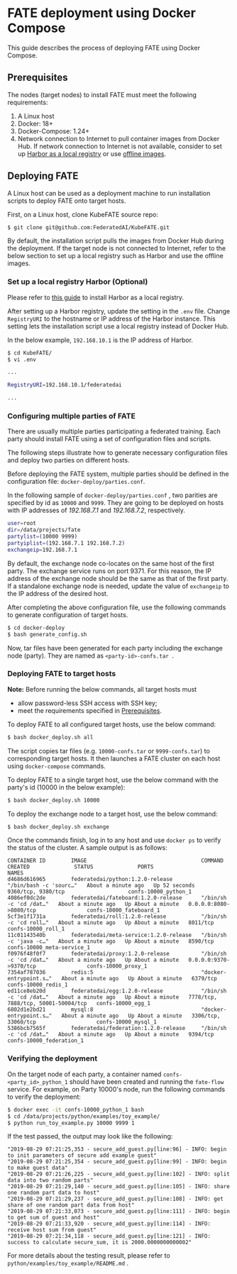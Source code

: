# FATE deployment using Docker Compose

This guide describes the process of deploying FATE using Docker Compose.

## Prerequisites
The nodes (target nodes) to install FATE must meet the following requirements:

1. A Linux host
2. Docker: 18+
3. Docker-Compose: 1.24+
4. Network connection to Internet to pull container images from Docker Hub. If network connection to Internet is not available, consider to set up [Harbor as a local registry](../registry/README.md) or use [offline images](https://github.com/FederatedAI/FATE/tree/master/docker-build). 

## Deploying FATE
A Linux host can be used as a deployment machine to run installation scripts to deploy FATE onto target hosts.

First, on a Linux host, clone KubeFATE source repo:
```bash
$ git clone git@github.com:FederatedAI/KubeFATE.git
```
By default, the installation script pulls the images from Docker Hub during the deployment. If the target node is not connected to Internet, refer to the below section to set up a local registry such as Harbor and use the offline images.

### Set up a local registry Harbor (Optional)
Please refer to [this guide](../registry/README.md) to install Harbor as a local registry. 

After setting up a Harbor registry, update the setting in the `.env` file. Change `RegistryURI` to the hostname or IP address of the Harbor instance. This setting lets the installation script use a local registry instead of Docker Hub.

In the below example, `192.168.10.1` is the IP address of Harbor.

```bash
$ cd KubeFATE/
$ vi .env

...

RegistryURI=192.168.10.1/federatedai

...
```

### Configuring multiple parties of FATE
There are usually multiple parties participating a federated training. Each party should install FATE using a set of configuration files and scripts. 

The following steps illustrate how to generate necessary configuration files and deploy two parties on different hosts.

Before deploying the FATE system, multiple parties should be defined in the configuration file: `docker-deploy/parties.conf`. 

In the following sample of `docker-deploy/parties.conf` , two parities are specified by id as `10000` and `9999`. They are going to be deployed on hosts with IP addresses of *192.168.7.1* and *192.168.7.2*, respectively. 

```bash
user=root
dir=/data/projects/fate
partylist=(10000 9999)
partyiplist=(192.168.7.1 192.168.7.2)
exchangeip=192.168.7.1
```
By default, the exchange node co-locates on the same host of the first party. The exchange service runs on port 9371. For this reason, the IP address of the exchange node should be the same as that of the first party. If a standalone exchange node is needed, update the value of `exchangeip` to the IP address of the desired host.

After completing the above configuration file, use the following commands to generate configuration of target hosts.  
```bash
$ cd docker-deploy
$ bash generate_config.sh
```

Now, tar files have been generated for each party including the exchange node (party). They are named as ```<party-id>-confs.tar ```.

### Deploying FATE to target hosts

**Note:** Before running the below commands, all target hosts must

* allow password-less SSH access with SSH key;
* meet the requirements specified in [Prerequisites](#Prerequisites).

To deploy FATE to all configured target hosts, use the below command:
```bash
$ bash docker_deploy.sh all
```

The script copies tar files (e.g. `10000-confs.tar` or `9999-confs.tar`) to corresponding target hosts. It then launches a FATE cluster on each host using `docker-compose` commands.


To deploy FATE to a single target host, use the below command with the party's id (10000 in the below example):
```bash
$ bash docker_deploy.sh 10000
```
To deploy the exchange node to a target host, use the below command:
```bash
$ bash docker_deploy.sh exchange
```


Once the commands finish, log in to any host and use `docker ps` to verify the status of the cluster. A sample output is as follows:

```
CONTAINER ID        IMAGE                                    COMMAND                  CREATED              STATUS              PORTS                                 NAMES
d4686d616965        federatedai/python:1.2.0-release         "/bin/bash -c 'sourc…"   About a minute ago   Up 52 seconds       9360/tcp, 9380/tcp                    confs-10000_python_1
4086ef0dc2de        federatedai/fateboard:1.2.0-release      "/bin/sh -c 'cd /dat…"   About a minute ago   Up About a minute   0.0.0.0:8080->8080/tcp                confs-10000_fateboard_1
5cf3e1f1731a        federatedai/roll:1.2.0-release           "/bin/sh -c 'cd roll…"   About a minute ago   Up About a minute   8011/tcp                              confs-10000_roll_1
11c01143540b        federatedai/meta-service:1.2.0-release   "/bin/sh -c 'java -c…"   About a minute ago   Up About a minute   8590/tcp                              confs-10000_meta-service_1
f0976f48f0f7        federatedai/proxy:1.2.0-release          "/bin/sh -c 'cd /dat…"   About a minute ago   Up About a minute   0.0.0.0:9370->9370/tcp                confs-10000_proxy_1
7354af787036        redis:5                                  "docker-entrypoint.s…"   About a minute ago   Up About a minute   6379/tcp                              confs-10000_redis_1
ed11ce8eb20d        federatedai/egg:1.2.0-release            "/bin/sh -c 'cd /dat…"   About a minute ago   Up About a minute   7778/tcp, 7888/tcp, 50001-50004/tcp   confs-10000_egg_1
6802d1e2bd21        mysql:8                                  "docker-entrypoint.s…"   About a minute ago   Up About a minute   3306/tcp, 33060/tcp                   confs-10000_mysql_1
5386bcb7565f        federatedai/federation:1.2.0-release     "/bin/sh -c 'cd /dat…"   About a minute ago   Up About a minute   9394/tcp                              confs-10000_federation_1
```

### Verifying the deployment
On the target node of each party, a container named  `confs-<party_id>_python_1` should have been created and running the `fate-flow` service. For example, on Party 10000's node, run the following commands to verify the deployment:
```bash
$ docker exec -it confs-10000_python_1 bash
$ cd /data/projects/python/examples/toy_example/
$ python run_toy_example.py 10000 9999 1
```
If the test passed, the output may look like the following:
```
"2019-08-29 07:21:25,353 - secure_add_guest.py[line:96] - INFO: begin to init parameters of secure add example guest"
"2019-08-29 07:21:25,354 - secure_add_guest.py[line:99] - INFO: begin to make guest data"
"2019-08-29 07:21:26,225 - secure_add_guest.py[line:102] - INFO: split data into two random parts"
"2019-08-29 07:21:29,140 - secure_add_guest.py[line:105] - INFO: share one random part data to host"
"2019-08-29 07:21:29,237 - secure_add_guest.py[line:108] - INFO: get share of one random part data from host"
"2019-08-29 07:21:33,073 - secure_add_guest.py[line:111] - INFO: begin to get sum of guest and host"
"2019-08-29 07:21:33,920 - secure_add_guest.py[line:114] - INFO: receive host sum from guest"
"2019-08-29 07:21:34,118 - secure_add_guest.py[line:121] - INFO: success to calculate secure_sum, it is 2000.0000000000002"
```
For more details about the testing result, please refer to `python/examples/toy_example/README.md` .

